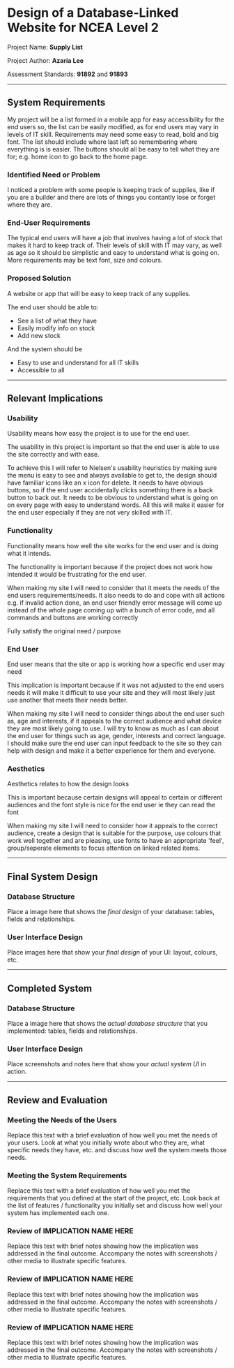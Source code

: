 # Design of a Database-Linked Website for NCEA Level 2

Project Name: **Supply List**

Project Author: **Azaria Lee**

Assessment Standards: **91892** and **91893**


-------------------------------------------------

## System Requirements

My project will be a list formed in a mobile app for easy accessibility for the end users so, the list can be easily modified, as for end users may vary in levels of IT skill. Requirements may need some easy to read, bold and big font. The list should include where last left so remembering where everything is is easier. The buttons should all be easy to tell what they are for; e.g. home icon to go back to the home page.

### Identified Need or Problem

I noticed a problem with some people is keeping track of supplies, like if you are a builder and there are lots of things you contantly lose or forget where they are.

### End-User Requirements

The typical end users will have a job that involves having a lot of stock that makes it hard to keep track of. Their levels of skill with IT may vary, as well as age so it should be simplistic and easy to understand what is going on. More requirements may be text font, size and colours.

### Proposed Solution

A website or app that will be easy to keep track of any supplies.

The end user should be able to:
- See a list of what they have
- Easily modify info on stock
- Add new stock

And the system should be

- Easy to use and understand for all IT skills
- Accessible to all

-------------------------------------------------

## Relevant Implications

### Usability

Usability means how easy the project is to use for the end user.

The usability in this project is important so that the end user is able to use the site correctly and with ease.

To achieve this I will refer to Nielsen's usability heuristics by making sure the menu is easy to see and always available to get to, the design should have familiar icons like an x icon for delete. It needs to have obvious buttons, so if the end user accidentally clicks something there is a back button to back out. It needs to be obvious to understand what is going on on every page with easy to understand words. All this will make it easier for the end user especially if they are not very skilled with IT.

### Functionality

Functionality means how well the site works for the end user and is doing what it intends.

The functionality is important because if the project does not work how intended it would be frustrating for the end user.

When making my site I will need to consider that it meets the needs of the end users requirements/needs. It also needs to do and cope with all actions e.g. if invalid action done, an end user friendly error message will come up instead of the whole page coming up with a bunch of error code, and all commands and buttons are working correctly

Fully satisfy the original need / purpose

### End User

End user means that the site or app is working how a specific end user may need

This implication is important because if it was not adjusted to the end users needs it will make it difficult to use your site and they will most likely just use another that meets their needs better.

When making my site I will need to consider things about the end user such as, age and interests, if it appeals to the correct audience and what device they are most likely going to use. I will try to know as much as I can about the end user for things such as age, gender, interests and correct language. I should make sure the end user can input feedback to the site so they can help with design and make it a better experience for them and everyone.

### Aesthetics

Aesthetics relates to how the design looks

This is important because certain designs will appeal to certain or different audiences and the font style is nice for the end user ie they can read the font

When making my site I will need to consider how it appeals to the correct audience, create a design that is suitable for the purpose, use colours that work well together and are pleasing, use fonts to have an appropriate 'feel', group/seperate elements to focus attention on linked related items.

-------------------------------------------------

## Final System Design

### Database Structure

Place a image here that shows the *final design* of your database: tables, fields and relationships.

### User Interface Design

Place images here that show your *final design* of your UI: layout, colours, etc.


-------------------------------------------------

## Completed System

### Database Structure

Place a image here that shows the *actual database structure* that you implemented: tables, fields and relationships.

### User Interface Design

Place screenshots and notes here that show your *actual system UI* in action.


-------------------------------------------------

## Review and Evaluation

### Meeting the Needs of the Users

Replace this text with a brief evaluation of how well you met the needs of your users. Look at what you initially wrote about who they are, what specific needs they have, etc. and discuss how well the system meets those needs.

### Meeting the System Requirements

Replace this text with a brief evaluation of how well you met the requirements that you defined at the start of the project, etc. Look back at the list of features / functionality you initially set and discuss how well your system has implemented each one.

### Review of IMPLICATION NAME HERE

Replace this text with brief notes showing how the implication was addressed in the final outcome. Accompany the notes with screenshots / other media to illustrate specific features.

### Review of IMPLICATION NAME HERE

Replace this text with brief notes showing how the implication was addressed in the final outcome. Accompany the notes with screenshots / other media to illustrate specific features.

### Review of IMPLICATION NAME HERE

Replace this text with brief notes showing how the implication was addressed in the final outcome. Accompany the notes with screenshots / other media to illustrate specific features.


